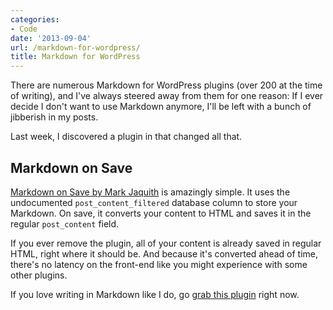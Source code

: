 ```yaml
---
categories:
- Code
date: '2013-09-04'
url: /markdown-for-wordpress/
title: Markdown for WordPress
---
```


There are numerous Markdown for WordPress plugins (over 200 at the time of writing), and I've always steered away from them for one reason: If I ever decide I don't want to use Markdown anymore, I'll be left with a bunch of jibberish in my posts.

<p>Last week, I discovered a plugin in that changed all that.
<!--more--></p>

<h2>Markdown on Save</h2>

<a href="https://github.com/markjaquith/markdown-on-save">Markdown on Save by Mark Jaquith</a> is amazingly simple. It uses the undocumented <code>post_content_filtered</code> database column to store your Markdown. On save, it converts your content to HTML and saves it in the regular <code>post_content</code> field.

If you ever remove the plugin, all of your content is already saved in regular HTML, right where it should be. And because it's converted ahead of time, there's no latency on the front-end like you might experience with some other plugins.

If you love writing in Markdown like I do, go <a href="https://github.com/markjaquith/markdown-on-save">grab this plugin</a> right now.